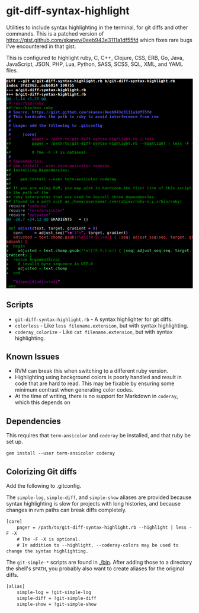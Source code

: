 git-diff-syntax-highlight
=========================

Utilities to include syntax highlighting in the terminal, for git diffs and other commands.
This is a patched version of https://gist.github.com/skanev/0eeb943e3111a1df55fd
which fixes rare bugs I've encountered in that gist.

This is configured to highlight ruby, C, C++, Clojure, CSS, ERB, Go, Java, JavaScript, JSON, PHP, Lua, Python, SASS, SCSS, SQL, XML, and YAML files.

![Demo](images/git_diff.png)

Scripts
-------

- `git-diff-syntax-highlight.rb` - A syntax highlighter for git diffs.
- `colorless` - Like `less filename.extension`, but with syntax highlighting.
- `coderay_colorize` - Like `cat filename.extension`, but with syntax highlighting.

Known Issues
------------

- RVM can break this when switching to a different ruby version.
- Highlighting using background colors is poorly handled and result in code that are hard to read.
  This may be fixable by ensuring some minimum contrast when generating color codes.
- At the time of writing, there is no support for Markdown in `coderay`, which this depends on

Dependencies
------------

This requires that `term-ansicolor` and `coderay` be installed, and that ruby be set up.

```
gem install --user term-ansicolor coderay
```

Colorizing Git diffs
--------------------


Add the following to .gitconfig.

The `simple-log`, `simple-diff`, and `simple-show` aliases are provided because syntax highlighting is slow for projects with long histories,
and because changes in rvm paths can break diffs completely.

```
[core]
    pager = /path/to/git-diff-syntax-highlight.rb --highlight | less -F -X
    # The -F -X is optional.
    # In addition to --highlight, --coderay-colors may be used to change the syntax highlighting.
```


The `git-simple-*` scripts are found in [./bin](./bin).
After adding those to a directory the shell's `$PATH`, you probably also want to create aliases for the original diffs.

```
[alias]
	simple-log = !git-simple-log
	simple-diff = !git-simple-diff
	simple-show = !git-simple-show
```
